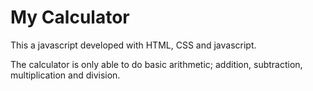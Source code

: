 # My Calculator
<p>This a javascript developed with HTML, CSS and javascript.</p>
<p>The calculator is only able to do basic arithmetic; addition, subtraction, multiplication and division.</p>
